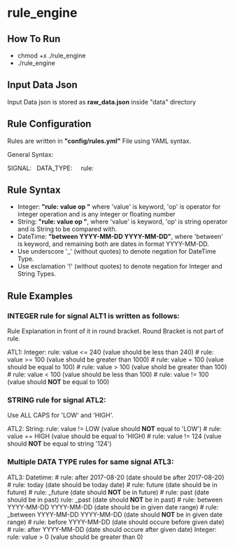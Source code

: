 # rule_engine

## How To Run

* chmod +x ./rule_engine
* ./rule_engine

## Input Data Json
Input Data json is stored as **raw_data.json** inside "data" directory

## Rule Configuration
Rules are written in **"config/rules.yml"** File using YAML syntax.

General Syntax:

SIGNAL:
&nbsp;&nbsp;DATA_TYPE:
&nbsp;&nbsp;&nbsp;&nbsp;rule: <expression>

## Rule Syntax
* Integer: **"rule: value op <number>"** where 'value' is keyword, 'op' is operator for integer operation and <number> is any integer or floating number
* String: **"rule: value op <str>"**, where 'value' is keyword, 'op' is string operator and <str> is String to be compared with.
* DateTime: **"between YYYY-MM-DD YYYY-MM-DD"**, where 'between' is keyword, and remaining both are dates in format YYYY-MM-DD.
* Use underscore '_' (without quotes) to denote negation for DateTime Type.
* Use exclamation '!' (without quotes) to denote negation for Integer and String Types.

## Rule Examples
### INTEGER rule for signal ALT1 is written as follows:
Rule Explanation in front of it in round bracket.
Round Bracket is not part of rule.

ATL1:
  Integer:
    rule: value <= 240 (value should be less than 240)
    # rule: value >= 100 (value should be greater than 1000)
    # rule: value = 100 (value should be equal to 100)
    # rule: value > 100 (value shold be greater than 100)
    # rule: value < 100 (value should be less than 100)
    # rule: value != 100 (value should **NOT** be equal to 100)

### STRING rule for signal ATL2:
Use ALL CAPS for 'LOW' and 'HIGH'.

ATL2:
  String:
    rule: value != LOW (value should **NOT** equal to 'LOW')
    # rule: value == HIGH (value should be equal to 'HIGH)
    # rule: value != 124 (value should **NOT** be equal to string '124')

### Multiple DATA TYPE rules for same signal ATL3:

ATL3:
  Datetime:
    # rule: after 2017-08-20 (date should be after 2017-08-20)
    # rule: today (date should be today date)
    # rule: future (date should be in future)
    # rule: _future (date should **NOT** be in future)
    # rule: past (date should be in past)
    rule: _past (date should **NOT** be in past)
    # rule: between YYYY-MM-DD YYYY-MM-DD (date should be in given date range)
    # rule: _between YYYY-MM-DD YYYY-MM-DD (date should **NOT** be in given date range)
    # rule: before YYYY-MM-DD (date should occure before given date)
    # rule: after YYYY-MM-DD (date should occure after given date)
  Integer:
    rule: value > 0 (value should be greater than 0)